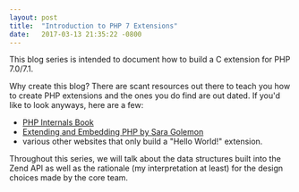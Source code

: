```yaml
---
layout: post
title:  "Introduction to PHP 7 Extensions"
date:   2017-03-13 21:35:22 -0800
---
```


This blog series is intended to document how to build a C extension for PHP 7.0/7.1.

Why create this blog? There are scant resources out there to teach you how to create PHP extensions and the ones you do find are out dated. If you'd like to look anyways, here are a few:

* [PHP Internals Book][php-internals-book]
* [Extending and Embedding PHP by Sara Golemon][php-book]
* various other websites that only build a "Hello World!" extension.

Throughout this series, we will talk about the data structures built into the Zend API as well as the rationale (my interpretation at least) for the design choices made by the core team.

[php-internals-book]: http://www.phpinternalsbook.com/
[php-book]: https://smile.amazon.com/Extending-Embedding-PHP-Sara-Golemon/dp/067232704X
